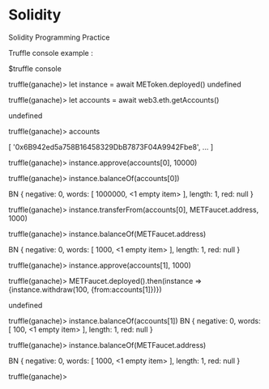 # Solidity
Solidity Programming Practice

Truffle console example : 

$truffle console

truffle(ganache)> let instance = await METoken.deployed()
undefined

truffle(ganache)> let accounts = await web3.eth.getAccounts()

undefined

truffle(ganache)> accounts

[
  '0x6B942ed5a758B16458329DbB7873F04A9942Fbe8',
  ... 
]

truffle(ganache)> instance.approve(accounts[0], 10000)

truffle(ganache)> instance.balanceOf(accounts[0])

BN {
  negative: 0,
  words: [ 1000000, <1 empty item> ],
  length: 1,
  red: null
}

truffle(ganache)> instance.transferFrom(accounts[0], METFaucet.address, 1000)

truffle(ganache)> instance.balanceOf(METFaucet.address)

BN {
  negative: 0,
  words: [ 1000, <1 empty item> ],
  length: 1,
  red: null
}

truffle(ganache)> instance.approve(accounts[1], 1000)

truffle(ganache)> METFaucet.deployed().then(instance => {instance.withdraw(100, {from:accounts[1]})})

undefined

truffle(ganache)> instance.balanceOf(accounts[1])
BN {
  negative: 0,
  words: [ 100, <1 empty item> ],
  length: 1,
  red: null
}

truffle(ganache)> instance.balanceOf(METFaucet.address)

BN {
  negative: 0,
  words: [ 1000, <1 empty item> ],
  length: 1,
  red: null
}

truffle(ganache)> 
